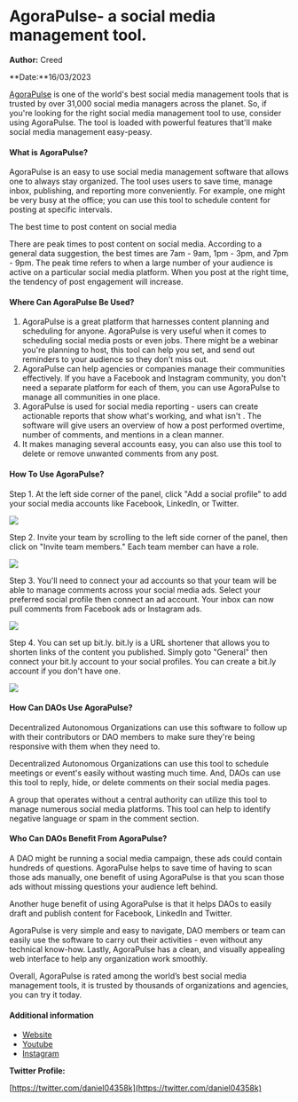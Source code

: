 # AgoraPulse- a social media management tool.

**Author:** Creed

**Date:**16/03/2023

[AgoraPulse](https://www.agorapulse.com/?ref=buffer-library) is one of the world's best social media management tools that is trusted by over 31,000 social media managers across the planet. So, if you're looking for the right social media management tool to use, consider using AgoraPulse. The tool is loaded with powerful features that'll make social media management easy-peasy.

#### What is AgoraPulse?

AgoraPulse is an easy to use social media management software that allows one to always stay organized. The tool uses users to save time, manage inbox, publishing, and reporting more conveniently. For example, one might be very busy at the office; you can use this tool to schedule content for posting at specific intervals.

The best time to post content on social media

There are peak times to post content on social media. According to a general data suggestion, the best times are 7am - 9am, 1pm - 3pm, and 7pm - 9pm. The peak time refers to when a large number of your audience is active on a particular social media platform. When you post at the right time, the tendency of post engagement will increase.

#### Where Can AgoraPulse Be Used?

1. AgoraPulse is a great platform that harnesses content planning and scheduling for anyone. AgoraPulse is very useful when it comes to scheduling social media posts or even jobs. There might be a webinar you're planning to host, this tool can help you set, and send out reminders to your audience so they don't miss out.
2. AgoraPulse can help agencies or companies manage their communities effectively. If you have a Facebook and Instagram community, you don't need a separate platform for each of them, you can use AgoraPulse to manage all communities in one place.
3. AgoraPulse is used for social media reporting - users can create actionable reports that show what's working, and what isn't . The software will give users an overview of how a post performed overtime, number of comments, and mentions in a clean manner.
4. It makes managing several accounts easy, you can also use this tool to delete or remove unwanted comments from any post.

#### How To Use AgoraPulse?

Step 1. At the left side corner of the panel, click "Add a social profile" to add your social media accounts like Facebook, LinkedIn, or Twitter.

![](https://i.imgur.com/t6511pg.png)

Step 2. Invite your team by scrolling to the left side corner of the panel, then click on "Invite team members." Each team member can have a role.

![](https://i.imgur.com/IMvEVGY.png)

Step 3. You'll need to connect your ad accounts so that your team will be able to manage comments across your social media ads. Select your preferred social profile then connect an ad account. Your inbox can now pull comments from Facebook ads or Instagram ads.

![](https://i.imgur.com/bZi2p5g.png)

Step 4. You can set up bit.ly. bit.ly is a URL shortener that allows you to shorten links of the content you published. Simply goto "General" then connect your bit.ly account to your social profiles. You can create a bit.ly account if you don't have one.

![](https://i.imgur.com/vrUfekq.png)

#### How Can DAOs Use AgoraPulse?

Decentralized Autonomous Organizations can use this software to follow up with their contributors or DAO members to make sure they're being responsive with them when they need to.

Decentralized Autonomous Organizations can use this tool to schedule meetings or event's easily without wasting much time. And, DAOs can use this tool to reply, hide, or delete comments on their social media pages.

A group that operates without a central authority can utilize this tool to manage numerous social media platforms. This tool can help to identify negative language or spam in the comment section.

#### Who Can DAOs Benefit From AgoraPulse?

A DAO might be running a social media campaign, these ads could contain hundreds of questions. AgoraPulse helps to save time of having to scan those ads manually, one benefit of using AgoraPulse is that you scan those ads without missing questions your audience left behind.

Another huge benefit of using AgoraPulse is that it helps DAOs to easily draft and publish content for Facebook, LinkedIn and Twitter.

AgoraPulse is very simple and easy to navigate, DAO members or team can easily use the software to carry out their activities - even without any technical know-how. Lastly, AgoraPulse has a clean, and visually appealing web interface to help any organization work smoothly.

Overall, AgoraPulse is rated among the world’s best social media management tools, it is trusted by thousands of organizations and agencies, you can try it today.

#### Additional information

* [Website](https://www.agorapulse.com/?ref=buffer-library)
* [Youtube](https://www.youtube.com/user/AgoraPulse4Facebook)
* [Instagram](https://www.instagram.com/agorapulse/)

**Twitter Profile:**

[https://twitter.com/daniel04358k](https://twitter.com/daniel04358k)
